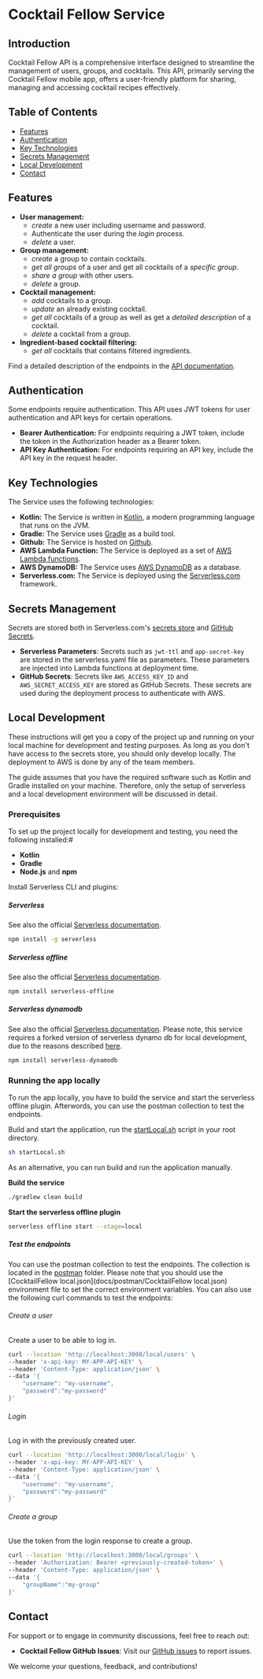 # Cocktail Fellow Service

## Introduction

Cocktail Fellow API is a comprehensive interface designed to streamline the management of users, groups, and cocktails.
This API, primarily serving the Cocktail Fellow mobile app, offers a user-friendly platform for sharing, managing and
accessing cocktail recipes effectively.

## Table of Contents

- [Features](#features)
- [Authentication](#authentication)
- [Key Technologies](#key-technologies)
- [Secrets Management](#secrets-management)
- [Local Development](#local-development)
- [Contact](#contact)

## Features

- **User management:**
  - _create_ a new user including username and password.
  - Authenticate the user during the _login_ process.
  - _delete_ a user.
- **Group management:**
  - _create_ a group to contain cocktails.
  - _get all groups_ of a user and get all cocktails of a _specific group_.
  - _share a group_ with other users.
  - _delete_ a group.
- **Cocktail management:**
  - _add_ cocktails to a group.
  - _update_ an already existing cocktail.
  - _get all_ cocktails of a group as well as get a _detailed description_ of a cocktail.
  - _delete_ a cocktail from a group.
- **Ingredient-based cocktail filtering:**
  - _get all_ cocktails that contains filtered ingredients.

Find a detailed description of the endpoints in the [API documentation](docs/api/cocktailfellow.openapi.yaml).

## Authentication

Some endpoints require authentication. This API uses JWT tokens for user authentication and API keys for certain
operations.

- **Bearer Authentication:** For endpoints requiring a JWT token, include the token in the Authorization header as a
  Bearer token.
- **API Key Authentication:** For endpoints requiring an API key, include the API key in the request header.

## Key Technologies

The Service uses the following technologies:

- **Kotlin:** The Service is written in [Kotlin](https://kotlinlang.org/), a modern programming language that runs on
  the JVM.
- **Gradle:** The Service uses [Gradle](https://gradle.org/) as a build tool.
- **Github:** The Service is hosted on [Github](https://github.com/).
- **AWS Lambda Function:** The Service is deployed as a set of [AWS Lambda functions](https://aws.amazon.com/lambda/).
- **AWS DynamoDB:** The Service uses [AWS DynamoDB](https://aws.amazon.com/dynamodb/) as a database.
- **Serverless.com:** The Service is deployed using the [Serverless.com](https://www.serverless.com/) framework.

## Secrets Management

Secrets are stored both in Serverless.com's [secrets store](https://www.serverless.com/secrets) and [GitHub Secrets](https://docs.github.com/en/actions/security-guides/using-secrets-in-github-actions).

- **Serverless Parameters**: Secrets such as `jwt-ttl` and `app-secret-key` are stored in the serverless.yaml file as
parameters. These parameters are injected into Lambda functions at deployment time.
- **GitHub Secrets**: Secrets like `AWS_ACCESS_KEY_ID` and `AWS_SECRET_ACCESS_KEY` are stored as GitHub Secrets. These
secrets are used during the deployment process to authenticate with AWS.

## Local Development

These instructions will get you a copy of the project up and running on your local machine for development and testing
purposes. As long as you don't have access to the secrets store, you should only develop locally. The deployment to AWS
is done by any of the team members.

The guide assumes that you have the required software such as Kotlin and Gradle installed on your machine. Therefore,
only the setup of serverless and a local development environment will be discussed in detail.

### Prerequisites

To set up the project locally for development and testing, you need the following installed:#
- **Kotlin**
- **Gradle**
- **Node.js** and **npm**

Install Serverless CLI and plugins:

##### Serverless

See also the official [Serverless documentation](https://www.serverless.com/framework/docs/getting-started).

```bash
npm install -g serverless
```

##### Serverless offline

See also the official [Serverless documentation](https://www.serverless.com/plugins/serverless-offline).

```bash
npm install serverless-offline
```

##### Serverless dynamodb

See also the official [Serverless documentation](https://www.serverless.com/plugins/serverless-dynamodb-local). Please
note, this service requires a forked version of serverless dynamo db for local development, due to the reasons
described [here](https://github.com/raisenational/serverless-dynamodb#migrating-from-serverless-dynamodb-local).

```bash
npm install serverless-dynamodb
```

### Running the app locally

To run the app locally, you have to build the service and start the serverless offline plugin. Afterwords, you can use
the postman collection to test the endpoints.

Build and start the application, run the [startLocal.sh](startLocal.sh) script in your root directory.

```bash
sh startLocal.sh
```

As an alternative, you can run build and run the application manually.

**Build the service**

```bash
./gradlew clean build
```

**Start the serverless offline plugin**

```bash
serverless offline start --stage=local
```

##### Test the endpoints

You can use the postman collection to test the endpoints. The collection is located in the [postman](docs/postman)
folder. Please note that you should use the [CocktailFellow local.json](docs/postman/CocktailFellow local.json)
environment file to set the correct environment variables. You can also use the following curl commands to test the
endpoints:

###### Create a user

Create a user to be able to log in.

```bash
curl --location 'http://localhost:3000/local/users' \
--header 'x-api-key: MY-APP-API-KEY' \
--header 'Content-Type: application/json' \
--data '{
    "username": "my-username",
    "password":"my-password"
}'
```

###### Login

Log in with the previously created user.

```bash
curl --location 'http://localhost:3000/local/login' \
--header 'x-api-key: MY-APP-API-KEY' \
--header 'Content-Type: application/json' \
--data '{
    "username": "my-username",
    "password":"my-password"
}'
```

###### Create a group

Use the token from the login response to create a group.

```bash
curl --location 'http://localhost:3000/local/groups' \
--header 'Authorization: Bearer <previously-created-token>' \
--header 'Content-Type: application/json' \
--data '{
    "groupName":"my-group"
}'
```

## Contact

For support or to engage in community discussions, feel free to reach out:

- **Cocktail Fellow GitHub Issues**: Visit
  our [GitHub issues](https://github.com/huhninho/service-cocktailfellow/issues) to report issues.

We welcome your questions, feedback, and contributions!
